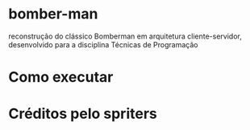 # bomber-man
reconstrução do clássico Bomberman em arquitetura cliente-servidor, desenvolvido para a disciplina Técnicas de Programação

# Como executar

# Créditos pelo spriters